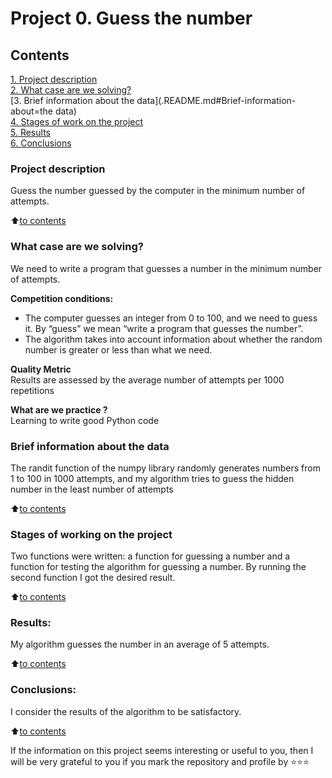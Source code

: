 # Project 0. Guess the number

## Contents  
[1. Project description](.README.md#Project=description)  
[2. What case are we solving?](.README.md#What-case-are-we-solving)  
[3. Brief information about the data](.README.md#Brief-information-about=the data)  
[4. Stages of work on the project](.READMEmd#Stages-of=working=on=the-project)  
[5. Results](.README.md#Results)    
[6. Conclusions](.README.md#Conclusions) 

### Project description    
Guess the number guessed by the computer in the minimum number of attempts.

:arrow_up:[to contents](_)


### What case are we solving?    
We need to write a program that guesses a number in the minimum number of attempts.

**Competition conditions:**  
- The computer guesses an integer from 0 to 100, and we need to guess it. By “guess” we mean “write a program that guesses the number”.
- The algorithm takes into account information about whether the random number is greater or less than what we need.

**Quality Metric**     
Results are assessed by the average number of attempts per 1000 repetitions

**What are we practice ?**     
Learning to write good Python code


### Brief information about the data
The randit function of the numpy library randomly generates numbers from 1 to 100 in 1000 attempts, and my algorithm tries to guess the hidden number in the least number of attempts
  
:arrow_up:[to contents](.README.md#Conclusions)


### Stages of working on the project  
Two functions were written: a function for guessing a number and a function for testing the algorithm for guessing a number. By running the second function I got the desired result.

:arrow_up:[to contents](.README.md#Conclusions)


### Results:  
My algorithm guesses the number in an average of 5 attempts.

:arrow_up:[to contents](.README.md#Conclusions)


### Conclusions:  
I consider the results of the algorithm to be satisfactory.

:arrow_up:[to contents](.README.md#ОConclusions)


If the information on this project seems interesting or useful to you, then I will be very grateful to you if you mark the repository and profile by ⭐️⭐️⭐️
